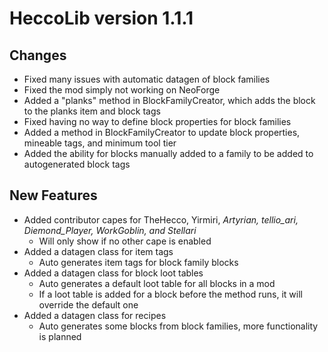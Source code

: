 # HeccoLib version 1.1.1

## Changes
- Fixed many issues with automatic datagen of block families
- Fixed the mod simply not working on NeoForge
- Added a "planks" method in BlockFamilyCreator, which adds the block to the planks item and block tags
- Fixed having no way to define block properties for block families
- Added a method in BlockFamilyCreator to update block properties, mineable tags, and minimum tool tier
- Added the ability for blocks manually added to a family to be added to autogenerated block tags

## New Features
- Added contributor capes for TheHecco, Yirmiri, _Artyrian, tellio_ari, Diemond_Player, WorkGoblin, and Stellari_
  - Will only show if no other cape is enabled
- Added a datagen class for item tags
  - Auto generates item tags for block family blocks
- Added a datagen class for block loot tables
  - Auto generates a default loot table for all blocks in a mod
  - If a loot table is added for a block before the method runs, it will override the default one
- Added a datagen class for recipes
  - Auto generates some blocks from block families, more functionality is planned